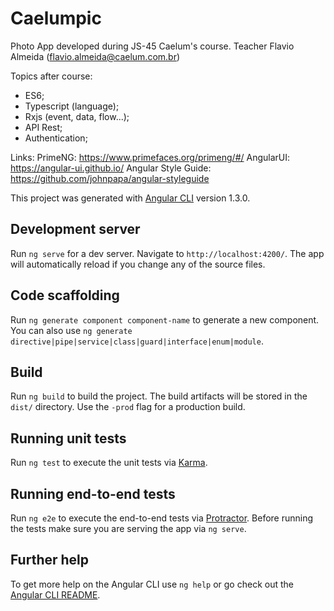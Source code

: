 # Caelumpic

Photo App developed during JS-45 Caelum's course.
Teacher Flavio Almeida (flavio.almeida@caelum.com.br)

Topics after course:
- ES6;
- Typescript (language);
- Rxjs (event, data, flow...);
- API Rest;
- Authentication;

Links:
PrimeNG: https://www.primefaces.org/primeng/#/
AngularUI: https://angular-ui.github.io/
Angular Style Guide: https://github.com/johnpapa/angular-styleguide

This project was generated with [Angular CLI](https://github.com/angular/angular-cli) version 1.3.0.

## Development server

Run `ng serve` for a dev server. Navigate to `http://localhost:4200/`. The app will automatically reload if you change any of the source files.

## Code scaffolding

Run `ng generate component component-name` to generate a new component. You can also use `ng generate directive|pipe|service|class|guard|interface|enum|module`.

## Build

Run `ng build` to build the project. The build artifacts will be stored in the `dist/` directory. Use the `-prod` flag for a production build.

## Running unit tests

Run `ng test` to execute the unit tests via [Karma](https://karma-runner.github.io).

## Running end-to-end tests

Run `ng e2e` to execute the end-to-end tests via [Protractor](http://www.protractortest.org/).
Before running the tests make sure you are serving the app via `ng serve`.

## Further help

To get more help on the Angular CLI use `ng help` or go check out the [Angular CLI README](https://github.com/angular/angular-cli/blob/master/README.md).
